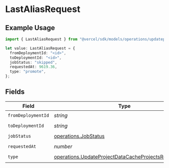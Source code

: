 # LastAliasRequest

## Example Usage

```typescript
import { LastAliasRequest } from "@vercel/sdk/models/operations/updateprojectdatacache.js";

let value: LastAliasRequest = {
  fromDeploymentId: "<id>",
  toDeploymentId: "<id>",
  jobStatus: "skipped",
  requestedAt: 9619.36,
  type: "promote",
};
```

## Fields

| Field                                                                                                                          | Type                                                                                                                           | Required                                                                                                                       | Description                                                                                                                    |
| ------------------------------------------------------------------------------------------------------------------------------ | ------------------------------------------------------------------------------------------------------------------------------ | ------------------------------------------------------------------------------------------------------------------------------ | ------------------------------------------------------------------------------------------------------------------------------ |
| `fromDeploymentId`                                                                                                             | *string*                                                                                                                       | :heavy_check_mark:                                                                                                             | N/A                                                                                                                            |
| `toDeploymentId`                                                                                                               | *string*                                                                                                                       | :heavy_check_mark:                                                                                                             | N/A                                                                                                                            |
| `jobStatus`                                                                                                                    | [operations.JobStatus](../../models/operations/jobstatus.md)                                                                   | :heavy_check_mark:                                                                                                             | N/A                                                                                                                            |
| `requestedAt`                                                                                                                  | *number*                                                                                                                       | :heavy_check_mark:                                                                                                             | N/A                                                                                                                            |
| `type`                                                                                                                         | [operations.UpdateProjectDataCacheProjectsResponseType](../../models/operations/updateprojectdatacacheprojectsresponsetype.md) | :heavy_check_mark:                                                                                                             | N/A                                                                                                                            |